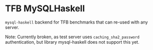 # TFB MySQLHaskell

`mysql-haskell` backend for TFB benchmarks that can re-used with any server.

Note: Currently broken, as test server uses `caching_sha2_password` authentication,
but library mysql-haskell does not support this yet.
